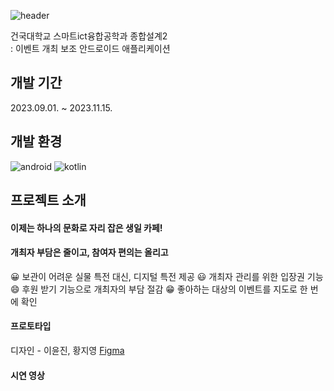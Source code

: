 ![header](https://capsule-render.vercel.app/api?type=waving&color=auto&height=250&section=header&text=O!TAKU&fontSize=90)

건국대학교 스마트ict융합공학과 종합설계2  
: 이벤트 개최 보조 안드로이드 애플리케이션  

개발 기간
---
2023.09.01. ~ 2023.11.15.

개발 환경
---
![android](https://img.shields.io/badge/Android-3DDC84?style=for-the-badge&logo=android&logoColor=white) ![kotlin](https://img.shields.io/badge/Kotlin-0095D5?&style=for-the-badge&logo=kotlin&logoColor=white)  

프로젝트 소개
---
#### 이제는 하나의 문화로 자리 잡은 생일 카페!
#### 개최자 부담은 줄이고, 참여자 편의는 올리고
😀 보관이 어려운 실물 특전 대신, 디지털 특전 제공
😃 개최자 관리를 위한 입장권 기능
😄 후원 받기 기능으로 개최자의 부담 절감
😁 좋아하는 대상의 이벤트를 지도로 한 번에 확인

#### 프로토타입
디자인 - 이윤진, 황지영
[Figma](https://www.figma.com/file/It3HuKg6wTZEGdauTwnuiJ/O!taku?type=design&mode=design&t=3mpZAevH8tmUZTgd-1)  

#### 시연 영상

